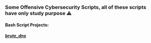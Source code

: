 ### Some Offensive Cybersecurity Scripts, all of these scripts have only study purpose ⚠️

#### Bash Script Projects:
##### [brute_dns](https://github.com/Corvo-777/brute_dns)
